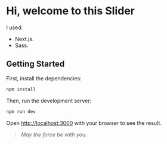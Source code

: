 # Hi, welcome to this Slider

I used:
 - Next.js.
 - Sass.

## Getting Started
First, install the dependencies:

```bash
npm install
```

Then, run the development server:

```bash
npm run dev
```


Open [http://localhost:3000](http://localhost:3000) with your browser to see the result.


>  *May the force be with you.* 
